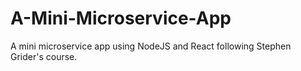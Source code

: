 # A-Mini-Microservice-App
A mini microservice app using NodeJS and React following Stephen Grider's course.
